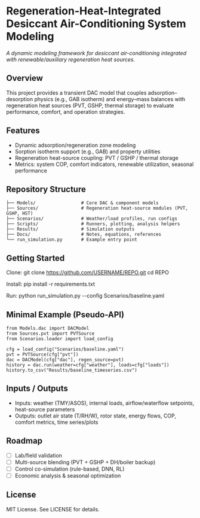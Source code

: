 # Regeneration-Heat-Integrated Desiccant Air-Conditioning System Modeling
*A dynamic modeling framework for desiccant air-conditioning integrated with renewable/auxiliary regeneration heat sources.*

## Overview
This project provides a transient DAC model that couples adsorption–desorption physics (e.g., GAB isotherm) and energy–mass balances with regeneration heat sources (PVT, GSHP, thermal storage) to evaluate performance, comfort, and operation strategies.

## Features
- Dynamic adsorption/regeneration zone modeling
- Sorption isotherm support (e.g., GAB) and property utilities
- Regeneration heat-source coupling: PVT / GSHP / thermal storage
- Metrics: system COP, comfort indicators, renewable utilization, seasonal performance

## Repository Structure
    ├── Models/                 # Core DAC & component models
    ├── Sources/                # Regeneration heat-source modules (PVT, GSHP, HST)
    ├── Scenarios/              # Weather/load profiles, run configs
    ├── Scripts/                # Runners, plotting, analysis helpers
    ├── Results/                # Simulation outputs
    ├── Docs/                   # Notes, equations, references
    └── run_simulation.py       # Example entry point

## Getting Started
Clone:
    git clone https://github.com/USERNAME/REPO.git
    cd REPO

Install:
    pip install -r requirements.txt

Run:
    python run_simulation.py --config Scenarios/baseline.yaml

## Minimal Example (Pseudo-API)
    from Models.dac import DACModel
    from Sources.pvt import PVTSource
    from Scenarios.loader import load_config

    cfg = load_config("Scenarios/baseline.yaml")
    pvt = PVTSource(cfg["pvt"])
    dac = DACModel(cfg["dac"], regen_source=pvt)
    history = dac.run(weather=cfg["weather"], loads=cfg["loads"])
    history.to_csv("Results/baseline_timeseries.csv")

## Inputs / Outputs
- Inputs: weather (TMY/ASOS), internal loads, airflow/waterflow setpoints, heat-source parameters
- Outputs: outlet air state (T/RH/W), rotor state, energy flows, COP, comfort metrics, time series/plots

## Roadmap
- [ ] Lab/field validation
- [ ] Multi-source blending (PVT + GSHP + DH/boiler backup)
- [ ] Control co-simulation (rule-based, DNN, RL)
- [ ] Economic analysis & seasonal optimization

## License
MIT License. See LICENSE for details.
